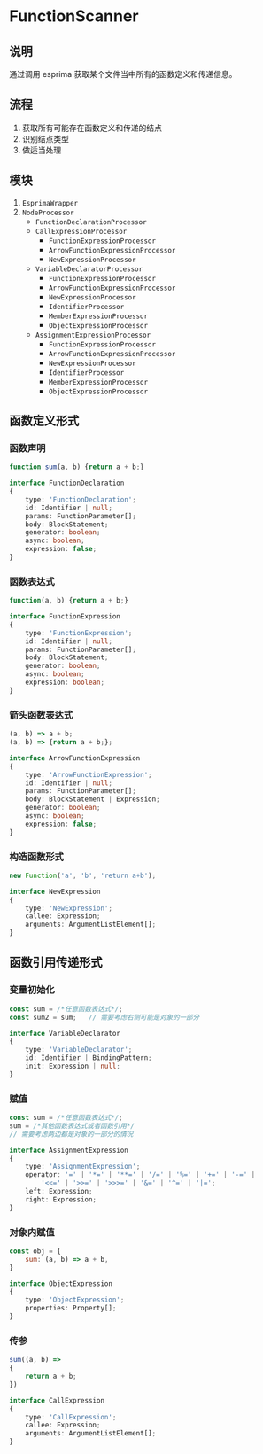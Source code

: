 # FunctionScanner

## 说明

通过调用 esprima 获取某个文件当中所有的函数定义和传递信息。

## 流程

1. 获取所有可能存在函数定义和传递的结点
2. 识别结点类型
3. 做适当处理

## 模块

1. `EsprimaWrapper`
2. `NodeProcessor`
   - `FunctionDeclarationProcessor`
   - `CallExpressionProcessor`
     - `FunctionExpressionProcessor`
     - `ArrowFunctionExpressionProcessor`
     - `NewExpressionProcessor`
   - `VariableDeclaratorProcessor`
     - `FunctionExpressionProcessor`
     - `ArrowFunctionExpressionProcessor`
     - `NewExpressionProcessor`
     - `IdentifierProcessor`
     - `MemberExpressionProcessor`
     - `ObjectExpressionProcessor`
   - `AssignmentExpressionProcessor`
     - `FunctionExpressionProcessor`
     - `ArrowFunctionExpressionProcessor`
     - `NewExpressionProcessor`
     - `IdentifierProcessor`
     - `MemberExpressionProcessor`
     - `ObjectExpressionProcessor`

## 函数定义形式

### 函数声明

```js
function sum(a, b) {return a + b;}
```

```ts
interface FunctionDeclaration 
{ 
    type: 'FunctionDeclaration'; 
    id: Identifier | null; 
    params: FunctionParameter[]; 
    body: BlockStatement; 
    generator: boolean;
    async: boolean;
    expression: false; 
}
```

### 函数表达式

```js
function(a, b) {return a + b;}
```

```ts
interface FunctionExpression 
{
    type: 'FunctionExpression'; 
    id: Identifier | null; 
    params: FunctionParameter[]; 
    body: BlockStatement; 
    generator: boolean;
    async: boolean;
    expression: boolean; 
}
```

### 箭头函数表达式

```js
(a, b) => a + b;
(a, b) => {return a + b;};
```

```ts
interface ArrowFunctionExpression 
{ 
    type: 'ArrowFunctionExpression'; 
    id: Identifier | null;
    params: FunctionParameter[];
    body: BlockStatement | Expression; 
    generator: boolean;
    async: boolean;
    expression: false; 
}
```

### 构造函数形式

```js
new Function('a', 'b', 'return a+b');
```

```ts
interface NewExpression 
{
    type: 'NewExpression';
    callee: Expression;
    arguments: ArgumentListElement[];
}
```

## 函数引用传递形式

### 变量初始化

```js
const sum = /*任意函数表达式*/;
const sum2 = sum;   // 需要考虑右侧可能是对象的一部分
```

```ts
interface VariableDeclarator 
{
    type: 'VariableDeclarator';
    id: Identifier | BindingPattern; 
    init: Expression | null;
}
```

### 赋值

```js
const sum = /*任意函数表达式*/;
sum = /*其他函数表达式或者函数引用*/
// 需要考虑两边都是对象的一部分的情况
```

```ts
interface AssignmentExpression 
{
    type: 'AssignmentExpression';
    operator: '=' | '*=' | '**=' | '/=' | '%=' | '+=' | '-=' |
        '<<=' | '>>=' | '>>>=' | '&=' | '^=' | '|=';
    left: Expression;
    right: Expression;
}
```

### 对象内赋值

```js
const obj = {
    sum: (a, b) => a + b,
}
```

```ts
interface ObjectExpression 
{ 
    type: 'ObjectExpression'; 
    properties: Property[];
}
```

### 传参

```js
sum((a, b) =>
{
    return a + b;
})
``` 

```ts
interface CallExpression
{
    type: 'CallExpression';
    callee: Expression;
    arguments: ArgumentListElement[];
}
```